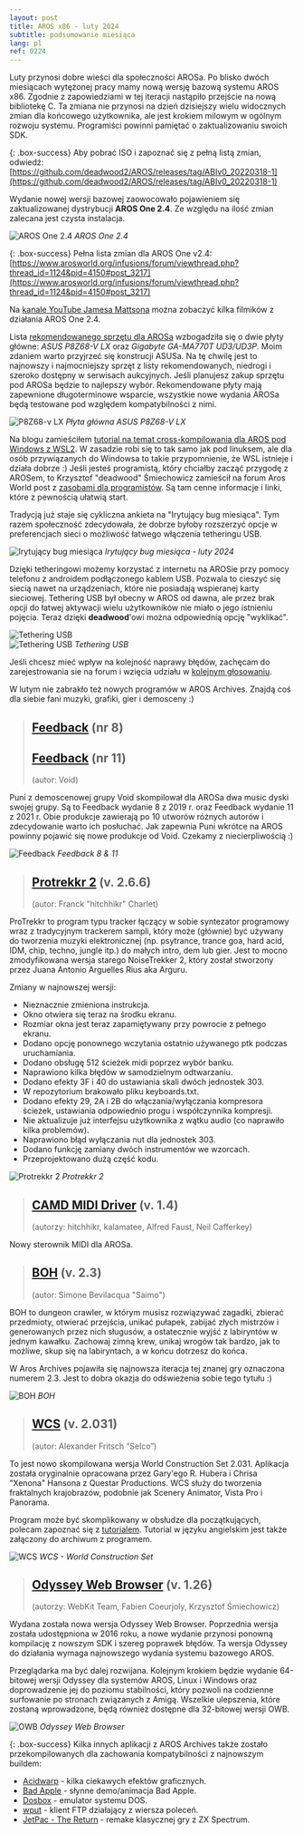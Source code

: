 ```yaml
---
layout: post
title: AROS x86 - luty 2024
subtitle: podsumowanie miesiąca
lang: pl
ref: 0224
---
```


Luty przynosi dobre wieści dla społeczności AROSa. Po blisko dwóch miesiącach wytężonej pracy mamy nową wersję bazową systemu AROS x86. Zgodnie z zapowiedziami w tej iteracji nastąpiło przejście na nową bibliotekę C. Ta zmiana nie przynosi na dzień dzisiejszy wielu widocznych zmian dla końcowego użytkownika, ale jest krokiem milowym w ogólnym rozwoju systemu. Programiści powinni pamiętać o zaktualizowaniu swoich SDK. 

{: .box-success}
Aby pobrać ISO i zapoznać się z pełną listą zmian, odwiedź:  
[https://github.com/deadwood2/AROS/releases/tag/ABIv0_20220318-1](https://github.com/deadwood2/AROS/releases/tag/ABIv0_20220318-1)

Wydanie nowej wersji bazowej zaowocowało pojawieniem się zaktualizowanej dystrybucji **AROS One 2.4**. Ze względu na ilość zmian zalecana jest czysta instalacja.

![AROS One 2.4](/assets/img/arosone24.jpg)
*AROS One 2.4*

{: .box-success}
Pełna lista zmian dla AROS One v2.4:  
[https://www.arosworld.org/infusions/forum/viewthread.php?thread_id=1124&pid=4150#post_3217](https://www.arosworld.org/infusions/forum/viewthread.php?thread_id=1124&pid=4150#post_3217)

Na [kanale YouTube Jamesa Mattsona](https://www.youtube.com/@jamesmattson6813/videos) można zobaczyć kilka filmików z działania AROS One 2.4.  

Lista [rekomendowanego sprzętu dla AROSa](https://en.wikibooks.org/wiki/Aros/Platforms/x86_Complete_System_HCL#Recommended_hardware) wzbogadziła się o dwie płyty główne: *ASUS P8Z68-V LX* oraz *Gigabyte GA-MA770T UD3/UD3P*. Moim zdaniem warto przyjrzeć się konstrucji ASUSa. Na tę chwilę jest to najnowszy i najmocniejszy sprzęt z listy rekomendowanych, niedrogi i szeroko dostępny w serwisach aukcyjnych. Jeśli planujesz zakup sprzętu pod AROSa będzie to najlepszy wybór. Rekomendowane płyty mają zapewnione długoterminowe wsparcie, wszystkie nowe wydania AROSa będą testowane pod względem kompatybilności z nimi. 

![P8Z68-v LX](/assets/img/p8z68v-lx.jpg)
*Płyta główna ASUS P8Z68-V LX*

Na blogu zamieściłem [tutorial na temat cross-kompilowania dla AROS pod Windows z WSL2](https://arosnews.github.io/jak-cross-kompilowac-aros-hosted-wsl/). W zasadzie robi się to tak samo jak pod linuksem, ale dla osób przywiązanych do Windowsa to takie przypomnienie, że WSL istnieje i działa dobrze :) Jeśli jesteś programistą, który chciałby zacząć przygodę z AROSem, to Krzysztof "deadwood" Śmiechowicz zamieścił na forum Aros World post z [zasobami dla programistów](https://www.arosworld.org/infusions/forum/viewthread.php?thread_id=1201). Są tam cenne informacje i linki, które z pewnością ułatwią start.

Tradycją już staje się cykliczna ankieta na "Irytujący bug miesiąca". Tym razem społeczność zdecydowała, że dobrze byłoby rozszerzyć opcje w preferencjach sieci o możliwość łatwego włączenia tetheringu USB.

![Irytujący bug miesiąca](/assets/img/ibotm0224.jpg)
*Irytujący bug miesiąca - luty 2024*

Dzięki tetheringowi możemy korzystać z internetu na AROSie przy pomocy telefonu z androidem podłączonego kablem USB. Pozwala to cieszyć się siecią nawet na urządzeniach, które nie posiadają wspieranej karty sieciowej. Tethering USB był obecny w AROS od dawna, ale przez brak opcji do łatwej aktywacji wielu użytkowników nie miało o jego istnieniu pojęcia. Teraz dzięki **deadwood**'owi można odpowiednią opcję "wyklikać".

![Tethering USB](/assets/img/te1.png)  
![Tethering USB](/assets/img/te2.png)
*Tethering USB*

Jeśli chcesz mieć wpływ na kolejność naprawy błędów, zachęcam do zarejestrowania sie na forum i wzięcia udziału w [kolejnym głosowaniu](https://www.arosworld.org/infusions/forum/viewthread.php?thread_id=1207).

W lutym nie zabrakło też nowych programów w AROS Archives. Znajdą coś dla siebie fani muzyki, grafiki, gier i demosceny :)

> ## [Feedback](http://archives.aros-exec.org/?function=showfile&file=demo/music/void-fb8-aros.i386-aros.zip) (nr 8)
> ## [Feedback](http://archives.aros-exec.org/?function=showfile&file=demo/music/void-fb11-aros.i386-aros.zip) (nr 11)
> (autor: Void)

Puni z demoscenowej grupy Void skompilował dla AROSa dwa music dyski swojej grupy. Są to Feedback wydanie 8 z 2019 r. oraz Feedback wydanie 11 z 2021 r. Obie produkcje zawierają po 10 utworów różnych autorów i zdecydowanie warto ich posłuchać. Jak zapewnia Puni wkrótce na AROS powinny pojawić się nowe produkcje od Void. Czekamy z niecierpliwością :)   

![Feedback](/assets/img/feedback11.jpg)
*Feedback 8 & 11*

> ## [Protrekkr 2](https://github.com/hitchhikr/protrekkr/releases/download/v2.6.6/ptk_v2.6.6_aros.zip) (v. 2.6.6)
> (autor: Franck "hitchhikr" Charlet)

ProTrekkr to program typu tracker łączący w sobie syntezator programowy wraz z tradycyjnym trackerem sampli, który może (głównie) być używany do tworzenia muzyki elektronicznej (np. psytrance, trance goa, hard acid, IDM, chip, techno, jungle itp.) do małych intro, dem lub gier. Jest to mocno zmodyfikowana wersja starego NoiseTrekker 2, który został stworzony przez Juana Antonio Arguelles Rius aka Arguru. 

Zmiany w najnowszej wersji:
- Nieznacznie zmieniona instrukcja.
- Okno otwiera się teraz na środku ekranu.
- Rozmiar okna jest teraz zapamiętywany przy powrocie z pełnego ekranu.
- Dodano opcję ponownego wczytania ostatnio używanego ptk podczas uruchamiania.
- Dodano obsługę 512 ścieżek midi poprzez wybór banku.
- Naprawiono kilka błędów w samodzielnym odtwarzaniu.
- Dodano efekty 3F i 40 do ustawiania skali dwóch jednostek 303.
- W repozytorium brakowało pliku keyboards.txt.
- Dodano efekty 29, 2A i 2B do włączania/wyłączania kompresora ścieżek, ustawiania odpowiednio progu i współczynnika kompresji.
- Nie aktualizuje już interfejsu użytkownika z wątku audio (co naprawiło kilka problemów).
- Naprawiono błąd wyłączania nut dla jednostek 303.
- Dodano funkcję zamiany dwóch instrumentów we wzorcach.
- Przeprojektowano dużą część kodu.

![Protrekkr 2](/assets/img/ptk266.png)
*Protrekkr 2*

> ## [CAMD MIDI Driver](http://archives.aros-exec.org/?function=showfile&file=driver/audio/usbmidi.i386-aros.lha) (v. 1.4)
> (autorzy: hitchhikr, kalamatee, Alfred Faust, Neil Cafferkey)

Nowy sterownik MIDI dla AROSa.

> ## [BOH](http://archives.aros-exec.org/?function=showfile&file=game/action/boh.i386-aros.lha) (v. 2.3)
> (autor: Simone Bevilacqua "Saimo")

BOH to dungeon crawler, w którym musisz rozwiązywać zagadki, zbierać przedmioty, otwierać przejścia, unikać pułapek, zabijać złych mistrzów i generowanych przez nich sługusów, a ostatecznie wyjść z labiryntów w jednym kawałku. Zachowaj zimną krew, unikaj wrogów tak bardzo, jak to możliwe, skup się na labiryntach, a w końcu dotrzesz do końca.

W Aros Archives pojawiła się najnowsza iteracja tej znanej gry oznaczona numerem 2.3. Jest to dobra okazja do odświeżenia sobie tego tytułu :)

![BOH](/assets/img/boh.jpg)
*BOH*

> ## [WCS](http://archives.aros-exec.org/?function=showfile&file=graphics/raytrace/wcs.multi-aros.lha) (v. 2.031)
> (autor: Alexander Fritsch “Selco”)

To jest nowo skompilowana wersja World Construction Set 2.031. Aplikacja została oryginalnie opracowana przez Gary'ego R. Hubera i Chrisa "Xenona" Hansona z Questar Productions. WCS służy do tworzenia fraktalnych krajobrazów, podobnie jak Scenery Animator, Vista Pro i Panorama.

Program może być skomplikowany w obsłudze dla początkujących, polecam zapoznać się z [tutorialem](http://www.bertinettobartolomeodavide.it/graficadigitale/amiga/WCS/Tutorial%20World%20Construction%20Set.html). Tutorial w języku angielskim jest także załączony do archiwum z programem.

![WCS](/assets/img/wcs.jpg)
*WCS - World Construction Set*

> ## [Odyssey Web Browser](http://archives.aros-exec.org/?function=showfile&file=network/browser/owb-1.26.i386-aros.zip) (v. 1.26)
> (autorzy: WebKit Team, Fabien Coeurjoly, Krzysztof Śmiechowicz)

Wydana została nowa wersja Odyssey Web Browser. Poprzednia wersja została udostępniona w 2016 roku, a nowe wydanie przynosi ponowną kompilację z nowszym SDK i szereg poprawek błędów. Ta wersja Odyssey do działania wymaga najnowszego wydania systemu bazowego AROS.  

Przeglądarka ma być dalej rozwijana. Kolejnym krokiem będzie wydanie 64-bitowej wersji Odyssey dla systemów AROS, Linux i Windows oraz doprowadzenie jej do poziomu stabilności, który pozwoli na codzienne surfowanie po stronach związanych z Amigą. Wszelkie ulepszenia, które zostaną wprowadzone, będą również dostępne dla 32-bitowej wersji OWB.

![OWB](/assets/img/owb126.jpg)
*Odyssey Web Browser*

{: .box-success}
Kilka innych aplikacji z AROS Archives także zostało przekompilowanych dla zachowania kompatybilności z najnowszym buildem:
- [Acidwarp](http://archives.aros-exec.org/?function=showfile&file=demo/misc/acidwarp.i386-aros.zip) - kilka ciekawych efektów graficznych.  
- [Bad Apple](http://archives.aros-exec.org/?function=showfile&file=demo/misc/badapple.i386-aros.zip) - słynne demo/animacja Bad Apple.  
- [Dosbox](http://archives.aros-exec.org/?function=showfile&file=emulation/computer/dosbox.i386-aros.zip) - emulator systemu DOS.  
- [wput](http://archives.aros-exec.org/?function=showfile&file=network/ftp/wput-0.3.4c.i386-aros.zip) - klient FTP działający z wiersza poleceń.  
- [JetPac - The Return](http://archives.aros-exec.org/?function=showfile&file=game/action/jetpac.i386-aros.zip) - remake klasycznej gry z ZX Spectrum.  
